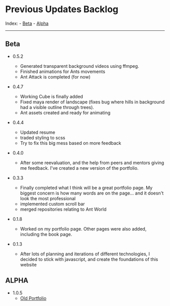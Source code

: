 # Previous Updates Backlog
Index:
    - [Beta](#beta)
    - [Alpha](#alpha)

___
## Beta
- 0.5.2
    - Generated transparent background videos using ffmpeg.
    - Finished animations for Ants movements
    - Ant Attack is completed (for now)

- 0.4.7
    - Working Cube is finally added
    - Fixed maya render of landscape (fixes bug where hills in background had a visible outline through trees).
    - Ant assets created and ready for animating

- 0.4.4
    - Updated resume
    - traded styling to scss
    - Try to fix this big mess based on more feedback

- 0.4.0
    - After some reevaluation, and the help from peers and mentors giving me feedback. I've created a new version of the portfolio.

- 0.3.3
    - Finally completed what I think will be a great portfolio page. My biggest concern is how many words are on the page... and it doesn't look the most professional
    - implemented custom scroll bar
    - merged repositories relating to Ant World

- 0.1.8
    - Worked on my portfolio page. Other pages were also added, including the book page.

- 0.1.3
    - After lots of planning and iterations of different technologies, I decided to stick with javascript, and create the foundations of this website

## ALPHA
- 1.0.5
    - [Old Portfolio](https://codepen.io/makemesenpai/pen/vrVxvW)